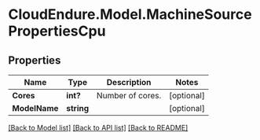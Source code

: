 # CloudEndure.Model.MachineSourcePropertiesCpu
## Properties

Name | Type | Description | Notes
------------ | ------------- | ------------- | -------------
**Cores** | **int?** | Number of cores. | [optional] 
**ModelName** | **string** |  | [optional] 

[[Back to Model list]](../README.md#documentation-for-models) [[Back to API list]](../README.md#documentation-for-api-endpoints) [[Back to README]](../README.md)

